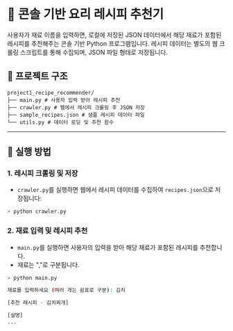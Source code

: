 # 🍳 콘솔 기반 요리 레시피 추천기

사용자가 재료 이름을 입력하면, 로컬에 저장된 JSON 데이터에서 해당 재료가 포함된 레시피를 추천해주는 콘솔 기반 Python 프로그램입니다.
레시피 데이터는 별도의 웹 크롤링 스크립트를 통해 수집되며, JSON 파일 형태로 저장됩니다.

## 📁 프로젝트 구조
```
project1_recipe_recommender/
├── main.py # 사용자 입력 받아 레시피 추천
├── crawler.py # 웹에서 레시피 크롤링 후 JSON 저장
├── sample_recipes.json # 샘플 레시피 데이터 파일
└── utils.py # 데이터 로딩 및 추천 함수
```

---

## 🚀 실행 방법

### 1. 레시피 크롤링 및 저장

* `crawler.py`를 실행하면 웹에서 레시피 데이터를 수집하여 `recipes.json`으로 저장됩니다:

```bash
> python crawler.py
```

### 2. 재료 입력 및 레시피 추천

* `main.py`를 실행하면 사용자의 입력을 받아 해당 재료가 포함된 레시피를 추천합니다.
* 재료는 ","로 구분됩니다.

```bash
> python main.py

재료를 입력하세요 (여러 개는 쉼표로 구분): 김치

[추천 레시피 - 김치찌개]

[설명]
...
```
